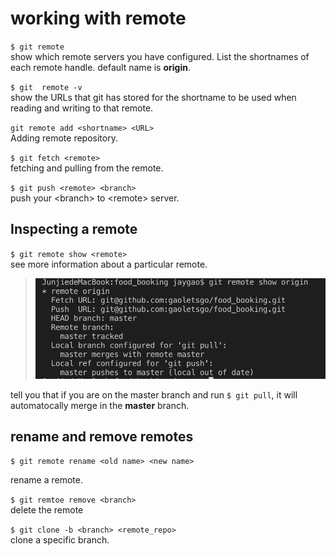working with remote
===


`$ git remote`  
show which remote servers you have configured. List the shortnames of each remote handle. default name is **origin**.

`$ git  remote -v`  
show the URLs that git has stored for the shortname to be used when reading and writing to that remote.

`git remote add <shortname> <URL>`  
Adding remote repository.

`$ git fetch <remote>`  
fetching and pulling from the remote.

`$ git push <remote> <branch>`  
push your \<branch> to \<remote> server.

## Inspecting a remote

`$ git remote show <remote>`  
see more information about a particular remote.

>![](../images/git-remote-show.png)

tell you that if you are on the master branch and run `$ git pull`, it will automatocally merge in the __master__ branch.

## rename and remove remotes

`$ git remote rename <old name> <new name>`   

rename a remote. 

`$ git remtoe remove <branch>`  
delete the remote

`$ git clone -b <branch> <remote_repo>`  
clone a specific branch.
